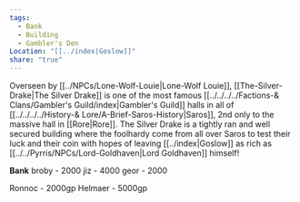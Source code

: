 ```yaml
---
tags:
  - Bank
  - Building
  - Gambler's Den
Location: "[[../index|Goslow]]"
share: "true"
---
```



Overseen by [[../NPCs/Lone-Wolf-Louie|Lone-Wolf Louie]], [[The-Silver-Drake|The Silver Drake]] is one of the most famous [[../../../../Factions-& Clans/Gambler's Guild/index|Gambler's Guild]] halls in all of [[../../../../History-& Lore/A-Brief-Saros-History|Saros]], 2nd only to the massive hall in [[Rore|Rore]]. The Silver Drake is a tightly ran and well secured building where the foolhardy come from all over Saros to test their luck and their coin with hopes of leaving [[../index|Goslow]] as rich as [[../../Pyrris/NPCs/Lord-Goldhaven|Lord Goldhaven]] himself!

**Bank**
broby - 2000
jiz - 4000
geor - 2000



Ronnoc - 2000gp
Helmaer - 5000gp